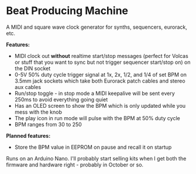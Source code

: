 # Beat Producing Machine

A MIDI and square wave clock generator for synths, sequencers, eurorack, etc.

**Features:**

* MIDI clock out **without** realtime start/stop messages (perfect for Volcas or stuff that you want
  to sync but not trigger sequencer start/stop on) on the DIN socket
* 0-5V 50% duty cycle trigger signal at 1x, 2x, 1/2, and 1/4 of set BPM on 3.5mm jack sockets
  which take both Eurorack patch cables and stereo aux cables
* Run/stop toggle - in stop mode a MIDI keepalive will be sent every 250ms to avoid everything
  going quiet
* Has an OLED screen to show the BPM which is only updated while you mess with the knob
* The play icon in run mode will pulse with the BPM at 50% duty cycle
* BPM ranges from 30 to 250

**Planned features:**

* Store the BPM value in EEPROM on pause and recall it on startup

Runs on an Arduino Nano. I'll probably start selling kits when I get both the firmware and hardware
right - probably in October or so.